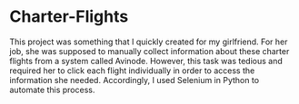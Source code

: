 # Charter-Flights
This project was something that I quickly created for my girlfriend. For her job, she was supposed to manually collect information about these charter flights from a system called Avinode. However, this task was tedious and required her to click each flight individually in order to access the information she needed. Accordingly, I used Selenium in Python to automate this process.
